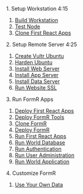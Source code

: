 
<!-- <h>[Introduction                ](/_home.md.md)
-->

<h>1. Setup Workstation 4:15</h>
 1. [Build Workstation        	](/Setup/fr0101_Setup-Developer-Workstation.md)  
 2. [Test Node 		        	](/Setup/fr0102_Test-Node.md)             
 3. [Clone First React Apps 	](/Setup/fr0102_First-React-Apps.md)             

<h>2. Setup Remote Server 4:25</h>
 1. [Create Vultr Ubuntu        ](/Setup/fr0301_Setup-Vultr-Ubuntu.md)
 2. [Harden Ubuntu              ](/Setup/fr0302_Setup-Hardening-Ubuntu.md)
 3. [Install Web Server         ](/Setup/fr0303_Setup-Web-Server-Ubuntu.md)
 4. [Install App Server         ](/Setup/fr0304_Setup-App-Server-Ubuntu.md)
 5. [Install Data Server        ](/Setup/fr0305_Setup-Data-Server-Ubuntu.md)
 6. [Run Website SSL            ](/Setup/fr0306_Setup-Website-SSL-Ubuntu.md)

<!--
 7. [Run First React Apps       ](/Setup/fr0307_Setup-React-Apps-Ubuntu.md)
-->

<h>3. Run FormR Apps</h>
 1. [Deploy First React Apps    ](/FormR/fr0401_FRTools-Setup.md)
 2. [Deploy FormR Tools         ](/FormR/fr0401_FRTools-Setup.md)
 3. [Clone FormR                ](/Setup/fr0103_Clone-FormR.md)	
 4. [Deploy FormR               ](/FormR/fr0401_FRTools-Setup.md)
 5. [Run First React Apps       ](/FormR/fr0401_FRTools-Setup.md)
 6. [Run World Database         ](/FormR/fr0401_World-Database-Access.md)
 7. [Run Authentication         ](/FormR/fr0402_Authentication.md)
 8. [Run User Administration    ](/FormR/fr0403_User-Administration.md)
 9. [Run World Application      ](/FormR/fr0404_Complete-World-Application.md)

<h>4. Customize FormR</h>
 1. [Use Your Own Data          ](/FormR/fr0501_Use-Your_Qwn_Data.md)

<!-- 
<h>5. Deploy FormR Apps</h>
 1. [Deploy to Remote Server    ](/FormR/fr0601_Deloy-To-Remote_Server.md)
 -->